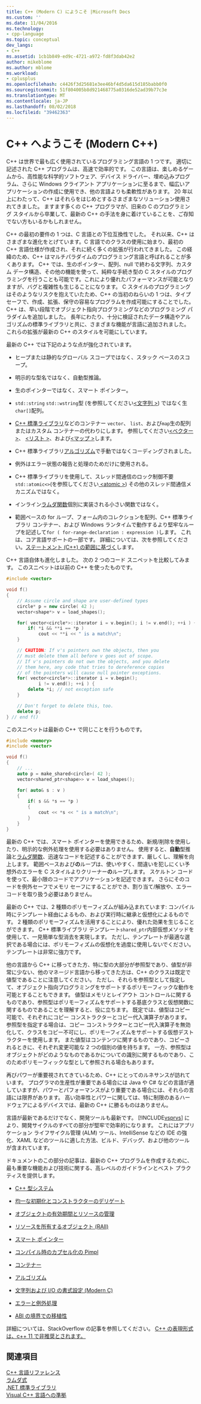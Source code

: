 ```yaml
---
title: C++ (Modern C) にようこそ |Microsoft Docs
ms.custom: ''
ms.date: 11/04/2016
ms.technology:
- cpp-language
ms.topic: conceptual
dev_langs:
- C++
ms.assetid: 1cb1b849-ed9c-4721-a972-fd8f3dab42e2
author: mikeblome
ms.author: mblome
ms.workload:
- cplusplus
ms.openlocfilehash: c4426f3d25681e3ee46bf4d5da615d185babb0f0
ms.sourcegitcommit: 51f804005b8d921468775a0316de52ad39b77c3e
ms.translationtype: MT
ms.contentlocale: ja-JP
ms.lasthandoff: 08/02/2018
ms.locfileid: "39462363"
---
```

# <a name="welcome-back-to-c-modern-c"></a>C++ へようこそ (Modern C++)
C++ は世界で最も広く使用されているプログラミング言語の 1 つです。 適切に記述された C++ プログラムは、高速で効率的です。 この言語は、楽しめるゲームから、高性能な科学的ソフトウェア、デバイス ドライバー、埋め込みプログラム、さらに Windows クライアント アプリケーションに至るまで、幅広いアプリケーションの作成に使用でき、他の言語よりも柔軟性があります。 20 年以上にわたって、C++ はそれらをはじめとするさまざまなソリューション使用されてきました。 ますます多くの C++ プログラマが、旧来の C のプログラミング スタイルから卒業して、最新の C++ の手法を身に着けていることを、ご存知でない方もいるかもしれません。  
  
 C++ の最初の要件の 1 つは、C 言語との下位互換性でした。 それ以来、C++ はさまざまな進化をとげています。C 言語でのクラスの使用に始まり、最初の C++ 言語仕様が作成され、それに続く多くの拡張が行われてきました。 この経緯のため、C++ はマルチパラダイムのプログラミング言語と呼ばれることが多くあります。 C++ では、生のポインター、配列、null で終わる文字列、カスタム データ構造、その他の機能を使って、純粋な手続き型の C スタイルのプログラミングを行うことも可能です。これにより優れたパフォーマンスが可能となりますが、バグと複雑性も生じることになります。  C スタイルのプログラミングはそのようなリスクを抱えていたため、C++ の当初のねらいの 1 つは、タイプ セーフで、作成、拡張、保守の容易なプログラムを作成可能にすることでした。 C++ は、早い段階でオブジェクト指向プログラミングなどのプログラミング パラダイムを追加しました。 長年にわたり、十分に検証されたデータ構造やアルゴリズムの標準ライブラリと共に、さまざまな機能が言語に追加されました。 これらの拡張が最新の C++ のスタイルを可能にしています。  
  
 最新の C++ では下記のような点が強化されています。  
  
-   ヒープまたは静的なグローバル スコープではなく、スタック ベースのスコープ。  
  
-   明示的な型名ではなく、自動型推論。  
  
-   生のポインターではなく、スマート ポインター。  
  
-   `std::string` `std::wstring`型 (を参照してください[\<文字列 >](../standard-library/string.md)) ではなく生`char[]`配列。  
  
-   [C++ 標準ライブラリ](../standard-library/cpp-standard-library-header-files.md)などのコンテナー `vector`、 `list`、および`map`生の配列またはカスタム コンテナーの代わりにします。 参照してください[\<ベクター >](../standard-library/vector.md)、 [\<リスト >](../standard-library/list.md)、および[\<マップ >](../standard-library/map.md)します。  
  
-   C++ 標準ライブラリ[アルゴリズム](../standard-library/algorithm.md)で手動ではなくコーディングされました。  
  
-   例外はエラー状態の報告と処理のためだけに使用される。  
  
-   C++ 標準ライブラリを使用して、スレッド間通信のロック制御不要`std::atomic<>`(を参照してください[ \<atomic >](../standard-library/atomic.md)) その他のスレッド間通信メカニズムではなく。  
  
-   インライン[ラムダ関数](../cpp/lambda-expressions-in-cpp.md)個別に実装される小さい関数ではなく。  
  
-   範囲ベースの for ループ、フォーム内のコレクションを配列、C++ 標準ライブラリ コンテナー、および Windows ランタイムで動作するより堅牢なループを記述して`for ( for-range-declaration : expression )`します。 これは、コア言語サポートの一部です。 詳細については、次を参照してください。[ステートメント (C++) の範囲に基づく](../cpp/range-based-for-statement-cpp.md)します。  
  
 C++ 言語自体も進化しました。 次の 2 つのコード スニペットを比較してみます。 このスニペットは以前の C++ を使ったものです。  
  
```cpp  
#include <vector>

void f()
{
    // Assume circle and shape are user-defined types  
    circle* p = new circle( 42 );   
    vector<shape*> v = load_shapes();  

    for( vector<circle*>::iterator i = v.begin(); i != v.end(); ++i ) {  
        if( *i && **i == *p )  
            cout << **i << " is a match\n";  
    }  

    // CAUTION: If v's pointers own the objects, then you
    // must delete them all before v goes out of scope.
    // If v's pointers do not own the objects, and you delete
    // them here, any code that tries to dereference copies
    // of the pointers will cause null pointer exceptions.
    for( vector<circle*>::iterator i = v.begin();  
            i != v.end(); ++i ) {  
        delete *i; // not exception safe  
    }  

    // Don't forget to delete this, too.  
    delete p;  
} // end f()
```

 このスニペットは最新の C++ で同じことを行うものです。  
  
```cpp
#include <memory>  
#include <vector>  

void f()
{
    // ...  
    auto p = make_shared<circle>( 42 );  
    vector<shared_ptr<shape>> v = load_shapes();  

    for( auto& s : v ) 
    {  
        if( s && *s == *p )
        {
            cout << *s << " is a match\n";
        }
    }
}
```

 最新の C++ では、スマート ポインターを使用できるため、新規/削除を使用したり、明示的な例外処理を使用する必要はありません。 使用すると、**自動**型推論と[ラムダ関数](../cpp/lambda-expressions-in-cpp.md)、迅速なコードを記述することができます、厳しくし、理解を向上します。 範囲ベースおよび**の**ループは、使いやすく、間違いを犯しにくい予想外のエラーを C スタイルよりクリーナー**の**ループします。 スケルトン コードを使って、最小限のコードでアプリケーションを記述できます。 さらにそのコードを例外セーフでメモリ セーフにすることができ、割り当て/解放や、エラー コードを取り扱う必要はありません。  
  
 最新の C++ では、2 種類のポリモーフィズムが組み込まれています: コンパイル時にテンプレート経由によるもの、および実行時に継承と仮想化によるものです。 2 種類のポリモーフィズムを活用することにより、優れた効果を生じることができます。 C++ 標準ライブラリ テンプレート`shared_ptr`内部仮想メソッドを使用して、一見簡単な型消去を実現します。 ただし、テンプレートが最適な選択である場合には、ポリモーフィズムの仮想化を過度に使用しないでください。 テンプレートは非常に強力です。  
  
 他の言語から C++ に移ってきた方、特に型の大部分が参照型であり、値型が非常に少ない、他のマネージド言語から移ってきた方は、C++ のクラスは既定で値型であることに注意してください。 ただし、それらを参照型として指定して、オブジェクト指向プログラミングをサポートするポリモーフィックな動作を可能とすることもできます。 値型はメモリとレイアウト コントロールに関するものであり、参照型はポリモーフィズムをサポートする基底クラスと仮想関数に関するものであることを理解すると、役に立ちます。 既定では、値型はコピー可能で、それぞれにコピー コンストラクターとコピー代入演算子があります。 参照型を指定する場合は、コピー コンストラクターとコピー代入演算子を無効化して、クラスをコピー不可にし、ポリモーフィズムをサポートする仮想デストラクターを使用します。 また値型はコンテンツに関するものであり、コピーされるときに、それぞれ変更可能な 2 つの個別の値を持ちます。 一方、参照型はオブジェクトがどのようなものであるかについての識別に関するものであり、このためポリモーフィックな型として参照される場合もあります。  
  
 再びパワーが重要視されてきているため、C++ にとってのルネサンスが訪れています。 プログラマの生産性が重要である場合には Java や C# などの言語が適していますが、パワーとパフォーマンスがより重要である場合には、それらの言語には限界があります。 高い効率性とパワーに関しては、特に制限のあるハードウェアによるデバイスでは、最新の C++ に勝るものはありません。  
  
 言語が最新であるだけでなく、開発ツールも最新です。 [!INCLUDE[vsprvs](../assembler/masm/includes/vsprvs_md.md)] により、開発サイクルのすべての部分が堅牢で効率的になります。 これにはアプリケーション ライフサイクル管理 (ALM) ツール、IntelliSense などの IDE の強化、XAML などのツールに適した方法、ビルド、デバッグ、および他のツールが含まれています。  
  
 ドキュメントのこの部分の記事は、最新の C++ プログラムを作成するために、最も重要な機能および技術に関する、高レベルのガイドラインとベスト プラクティスを提供します。  
  
-   [C++ 型システム](../cpp/cpp-type-system-modern-cpp.md)  
  
-   [均一な初期化とコンストラクターのデリゲート](../cpp/uniform-initialization-and-delegating-constructors.md)  
  
-   [オブジェクトの有効期間とリソースの管理](../cpp/object-lifetime-and-resource-management-modern-cpp.md)  
  
-   [リソースを所有するオブジェクト (RAII)](../cpp/objects-own-resources-raii.md)  
  
-   [スマート ポインター](../cpp/smart-pointers-modern-cpp.md)  
  
-   [コンパイル時のカプセル化の Pimpl](../cpp/pimpl-for-compile-time-encapsulation-modern-cpp.md)  
  
-   [コンテナー](../cpp/containers-modern-cpp.md)  
  
-   [アルゴリズム](../cpp/algorithms-modern-cpp.md)  
  
-   [文字列および I/O の書式設定 (Modern C)](../cpp/string-and-i-o-formatting-modern-cpp.md)  
  
-   [エラーと例外処理](../cpp/errors-and-exception-handling-modern-cpp.md)  
  
-   [ABI の境界での移植性](../cpp/portability-at-abi-boundaries-modern-cpp.md)  
  
 詳細については、StackOverflow の記事を参照してください。 [C++ の表現形式は、c++ 11 で非推奨とされます。](http://go.microsoft.com/fwlink/p/?linkid=402836)  
  
## <a name="see-also"></a>関連項目  
 [C++ 言語リファレンス](../cpp/cpp-language-reference.md)   
 [ラムダ式](../cpp/lambda-expressions-in-cpp.md)   
 [.NET 標準ライブラリ](../standard-library/cpp-standard-library-reference.md)  
 [Visual C++ 言語への準拠](../visual-cpp-language-conformance.md)  